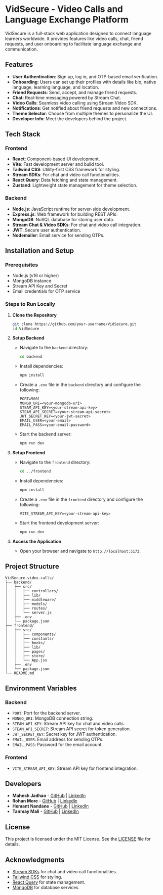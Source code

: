 # VidSecure - Video Calls and Language Exchange Platform

VidSecure is a full-stack web application designed to connect language learners worldwide. It provides features like video calls, chat, friend requests, and user onboarding to facilitate language exchange and communication.

## Features

- **User Authentication**: Sign up, log in, and OTP-based email verification.
- **Onboarding**: Users can set up their profiles with details like bio, native language, learning language, and location.
- **Friend Requests**: Send, accept, and manage friend requests.
- **Chat**: Real-time messaging powered by Stream Chat.
- **Video Calls**: Seamless video calling using Stream Video SDK.
- **Notifications**: Get notified about friend requests and new connections.
- **Theme Selector**: Choose from multiple themes to personalize the UI.
- **Developer Info**: Meet the developers behind the project.

## Tech Stack

### Frontend
- **React**: Component-based UI development.
- **Vite**: Fast development server and build tool.
- **Tailwind CSS**: Utility-first CSS framework for styling.
- **Stream SDKs**: For chat and video call functionalities.
- **React Query**: Data fetching and state management.
- **Zustand**: Lightweight state management for theme selection.

### Backend
- **Node.js**: JavaScript runtime for server-side development.
- **Express.js**: Web framework for building REST APIs.
- **MongoDB**: NoSQL database for storing user data.
- **Stream Chat & Video SDKs**: For chat and video call integration.
- **JWT**: Secure user authentication.
- **Nodemailer**: Email service for sending OTPs.

## Installation and Setup

### Prerequisites
- Node.js (v16 or higher)
- MongoDB instance
- Stream API Key and Secret
- Email credentials for OTP service

### Steps to Run Locally

1. **Clone the Repository**
   ```bash
   git clone https://github.com/your-username/VidSecure.git
   cd VidSecure
   ```

2. **Setup Backend**
   - Navigate to the `backend` directory:
     ```bash
     cd backend
     ```
   - Install dependencies:
     ```bash
     npm install
     ```
   - Create a `.env` file in the `backend` directory and configure the following:
     ```properties
     PORT=5001
     MONGO_URI=<your-mongodb-uri>
     STEAM_API_KEY=<your-stream-api-key>
     STEAM_API_SECRET=<your-stream-api-secret>
     JWT_SECRET_KEY=<your-jwt-secret>
     EMAIL_USER=<your-email>
     EMAIL_PASS=<your-email-password>
     ```
   - Start the backend server:
     ```bash
     npm run dev
     ```

3. **Setup Frontend**
   - Navigate to the `frontend` directory:
     ```bash
     cd ../frontend
     ```
   - Install dependencies:
     ```bash
     npm install
     ```
   - Create a `.env` file in the `frontend` directory and configure the following:
     ```properties
     VITE_STREAM_API_KEY=<your-stream-api-key>
     ```
   - Start the frontend development server:
     ```bash
     npm run dev
     ```

4. **Access the Application**
   - Open your browser and navigate to `http://localhost:5173`.

## Project Structure

```
VidSecure-video-calls/
├── backend/
│   ├── src/
│   │   ├── controllers/
│   │   ├── lib/
│   │   ├── middleware/
│   │   ├── models/
│   │   ├── routes/
│   │   └── server.js
│   ├── .env
│   └── package.json
├── frontend/
│   ├── src/
│   │   ├── components/
│   │   ├── constants/
│   │   ├── hooks/
│   │   ├── lib/
│   │   ├── pages/
│   │   ├── store/
│   │   └── App.jsx
│   ├── .env
│   └── package.json
└── README.md
```

## Environment Variables

### Backend
- `PORT`: Port for the backend server.
- `MONGO_URI`: MongoDB connection string.
- `STEAM_API_KEY`: Stream API key for chat and video calls.
- `STEAM_API_SECRET`: Stream API secret for token generation.
- `JWT_SECRET_KEY`: Secret key for JWT authentication.
- `EMAIL_USER`: Email address for sending OTPs.
- `EMAIL_PASS`: Password for the email account.

### Frontend
- `VITE_STREAM_API_KEY`: Stream API key for frontend integration.

## Developers

- **Mahesh Jadhao** - [GitHub](https://github.com/MAHESH94944/) | [LinkedIn](https://www.linkedin.com/in/mahesh-jadhao-521959279/)
- **Rohan More** - [GitHub](https://github.com/rename2222) | [LinkedIn](http://linkedin.com/in/rohan-more-0a8177278)
- **Hemant Nandane** - [GitHub](https://github.com/hemantgnandane) | [LinkedIn](https://www.linkedin.com/in/hemant-nandane-8a7034262)
- **Tanmay Mali** - [GitHub](https://github.com/TanmayMali5404) | [LinkedIn](https://www.linkedin.com/in/tanmay-mali/)

## License

This project is licensed under the MIT License. See the [LICENSE](LICENSE) file for details.

## Acknowledgments

- [Stream SDKs](https://getstream.io/) for chat and video call functionalities.
- [Tailwind CSS](https://tailwindcss.com/) for styling.
- [React Query](https://tanstack.com/query/latest) for state management.
- [MongoDB](https://www.mongodb.com/) for database services.
